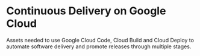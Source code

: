 # Continuous Delivery on Google Cloud

Assets needed to use Google Cloud Code, Cloud Build and Cloud Deploy to automate software delivery and promote releases through multiple stages.
